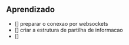 

## Aprendizado
- [] preparar o conexao por websockets
- [] criar a estrutura de partilha de informacao
- []